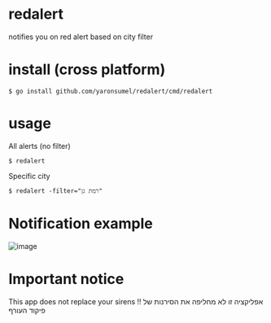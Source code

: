 # redalert
notifies you on red alert based on city filter

# install (cross platform)

`$ go install github.com/yaronsumel/redalert/cmd/redalert`

# usage

All alerts (no filter)

`$ redalert`

Specific city

`$ redalert -filter="רמת גן"`

# Notification example 

![image](https://user-images.githubusercontent.com/4710984/118363641-02b7eb00-b59e-11eb-8eb5-1708b929a292.png)

# Important notice

This app does not replace your sirens !! 
אפליקציה זו לא מחליפה את הסירנות של פיקוד העורף

